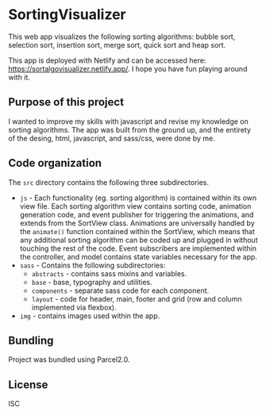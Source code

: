 # SortingVisualizer

This web app visualizes the following sorting algorithms: bubble sort, selection sort, insertion sort, merge sort, quick sort and heap sort.

This app is deployed with Netlify and can be accessed here: https://sortalgovisualizer.netlify.app/. I hope you have fun playing around with it.

## Purpose of this project

I wanted to improve my skills with javascript and revise my knowledge on sorting algorithms. The app was built from the ground up, and the entirety of the desing, html, javascript, and sass/css, were done by me.

## Code organization

The ```src``` directory contains the following three subdirectories. 

* ```js``` - Each functionality (eg. sorting algorithm) is contained within its own view file. Each sorting algorithm view contains sorting code, animation generation code, and event publisher for triggering the animations, and extends from the SortView class. Animations are universally handled by the ```animate()``` function contained within the SortView, which means that any additional sorting algorithm can be coded up and plugged in without touching the rest of the code. Event subscribers are implemented within the controller, and model contains state variables necessary for the app.
* ```sass``` - Contains the following subdirectories:
  * ```abstracts``` - contains sass mixins and variables.
  * ```base``` - base, typography and utilities.
  * ```components``` - separate sass code for each component.
  * ```layout``` - code for header, main, footer and grid (row and column implemented via flexbox).
* ```img``` - contains images used within the app.

## Bundling

Project was bundled using Parcel2.0.

## License

ISC
